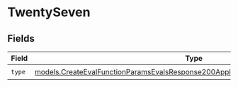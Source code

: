 # TwentySeven


## Fields

| Field                                                                                                                                                                        | Type                                                                                                                                                                         | Required                                                                                                                                                                     | Description                                                                                                                                                                  |
| ---------------------------------------------------------------------------------------------------------------------------------------------------------------------------- | ---------------------------------------------------------------------------------------------------------------------------------------------------------------------------- | ---------------------------------------------------------------------------------------------------------------------------------------------------------------------------- | ---------------------------------------------------------------------------------------------------------------------------------------------------------------------------- |
| `type`                                                                                                                                                                       | [models.CreateEvalFunctionParamsEvalsResponse200ApplicationJSONResponseBody527Type](../models/createevalfunctionparamsevalsresponse200applicationjsonresponsebody527type.md) | :heavy_check_mark:                                                                                                                                                           | N/A                                                                                                                                                                          |